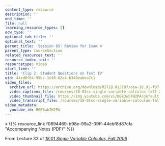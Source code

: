 ```yaml
---
content_type: resource
description: ''
end_time: ''
file: null
learning_resource_types: []
ocw_type: ''
optional_tab_title: ''
optional_text: ''
parent_title: 'Session 85: Review for Exam 4'
parent_type: CourseSection
related_resources_text: ''
resource_index_text: ''
resourcetype: Video
start_time: ''
title: 'Clip 2: Student Questions on Test IV'
uid: 44cd0f64-95bc-1e98-62e4-b349eabea7c1
video_files:
  archive_url: https://archive.org/download/MIT18.01JF07/ocw-18.01-f07-lec33_300k.mp4
  video_captions_file: /courses/18-01sc-single-variable-calculus-fall-2010/f61d0413ef84599bb606f271b4e6b203_BGE3wb7H2PA.vtt
  video_thumbnail_file: https://img.youtube.com/vi/BGE3wb7H2PA/default.jpg
  video_transcript_file: /courses/18-01sc-single-variable-calculus-fall-2010/f58c4a96ab918fa99d544c021903e1de_BGE3wb7H2PA.pdf
video_metadata:
  youtube_id: BGE3wb7H2PA
---
```


» {{% resource_link f0894469-b98e-99a2-09ff-44ebf8d87cfa "Accompanying Notes (PDF)" %}}

From Lecture 33 of [_18.01 Single Variable Calculus, Fall 2006_](/courses/18-01-single-variable-calculus-fall-2006/video_galleries/video-lectures)